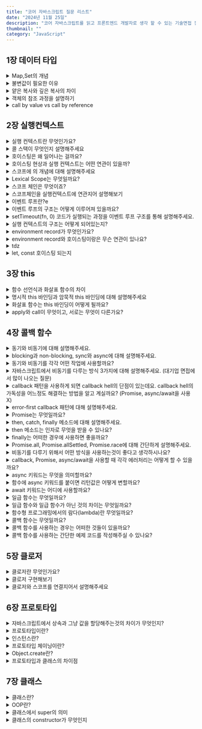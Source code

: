 ```yaml
---
title: "코어 자바스크립트 질문 리스트"
date: "2024년 11월 25일"
description: "코어 자바스크립트를 읽고 프론트엔드 개발자로 생각 할 수 있는 기술면접 질문 리스트"
thumbnail: ""
category: "JavaScript"
---
```


## 1장 데이터 타입

<details markdown="1"><summary>Map,Set의 개념</summary>
ddddd
</details>
<details markdown="1"><summary>불변값이 필요한 이유</summary>
cccccc
</details>
<details markdown="1"><summary>얕은 복사와 깊은 복사의 차이</summary>
cccccc
</details>
<details markdown="1"><summary>객체의 참조 과정을 설명하기</summary>
ddd
</details>
<details markdown="1"><summary>call by value vs call by reference</summary>
ddddd
</details>

## 2장 실행컨텍스트

<details markdown="1"><summary>실행 컨텍스트란 무엇인가요?</summary>
ddddd
</details>
<details markdown="1"><summary>콜 스택이 무엇인지 설명해주세요</summary>
ddddd
</details>
<details markdown="1"><summary>호이스팅은 왜 일어나는 걸까요?</summary>
ddddd
</details>
<details markdown="1"><summary>호이스팅 현상과 실행 컨텍스트는 어떤 연관이 있을까?</summary>
ddddd
</details>
<details markdown="1"><summary>스코프에 의 개념에 대해 설명해주세요</summary>
ddddd
</details>
<details markdown="1"><summary>Lexical Scope는 무엇일까요?</summary>
ddddd
</details>
<details markdown="1"><summary>스코프 체인은 무엇이죠?</summary>
ddddd
</details>
<details markdown="1"><summary>스코프체인을 실행컨텍스트에 연관지어 설명해보기</summary>
ddddd
</details>
<details markdown="1"><summary>이벤트 루프란?e</summary>
ddddd
</details>
<details markdown="1"><summary>이벤트 루프의 구조는 어떻게 이루어져 있을까요?</summary>
ddddd
</details>
<details markdown="1"><summary>setTimeout(fn, 0) 코드가 실행되는 과정을 이벤트 루프 구조를 통해 설명해주세요.</summary>
ddddd
</details>
<details markdown="1"><summary>실행 컨텍스트의 구조는 어떻게 되어있는지?</summary>
ddddd
</details>
<details markdown="1"><summary>environment record가 무엇인가요?</summary>
ddddd
</details>
<details markdown="1"><summary>environment record와 호이스팅이랑은 무슨 연관이 있나요?</summary>
ddddd
</details>
<details markdown="1"><summary>tdz</summary>
ddddd
</details>
<details markdown="1"><summary>let, const 호이스팅 되는지</summary>
ddddd
</details>

## 3장 this

<details markdown="1"><summary>함수 선언식과 화살표 함수의 차이</summary>
ddddd
</details>
<details markdown="1"><summary>명시적 this 바인딩과 암묵적 this 바인딩에 대해 설명해주세요</summary>
ddddd
</details>
<details markdown="1"><summary>화살표 함수는 this 바인딩이 어떻게 될까요?</summary>
ddddd
</details>
<details markdown="1"><summary>apply와 call이 무엇이고, 서로는 무엇이 다른가요?</summary>
ddddd
</details>

## 4장 콜백 함수

<details markdown="1"><summary>동기와 비동기에 대해 설명해주세요.</summary>
ddddd
</details>

<details markdown="1"><summary>blocking과 non-blocking, sync와 async에 대해 설명해주세요.</summary>
ddddd
</details>

<details markdown="1"><summary>동기와 비동기를 각각 어떤 작업에 사용할까요?</summary>
ddddd
</details>

<details markdown="1"><summary>자바스크립트에서 비동기를 다루는 방식 3가지에 대해 설명해주세요. (대기업 면접에서 많이 나오는 질문)</summary>
ddddd
</details>

<details markdown="1"><summary>callback 패턴을 사용하게 되면 callback hell의 단점이 있는데요. callback hell의 가독성을 어느정도 해결하는 방법을 알고 계실까요? (Promise, async/await을 사용 X)</summary>
ddddd
</details>

<details markdown="1"><summary>error-first callback 패턴에 대해 설명해주세요.</summary>
ddddd
</details>

<details markdown="1"><summary>Promise는 무엇일까요?</summary>
ddddd
</details>

<details markdown="1"><summary>then, catch, finally 메소드에 대해 설명해주세요.</summary>
ddddd
</details>

<details markdown="1"><summary>then 메소드는 인자로 무엇을 받을 수 있나요?</summary>
ddddd
</details>

<details markdown="1"><summary>finally는 어떠한 경우에 사용하면 좋을까요?</summary>
ddddd
</details>

<details markdown="1"><summary>Promise.all, Promise.allSettled, Promise.race에 대해 간단하게 설명해주세요.</summary>
ddddd
</details>

<details markdown="1"><summary>비동기를 다루기 위해서 어떤 방식을 사용하는것이 좋다고 생각하시나요?</summary>
ddddd
</details>

<details markdown="1"><summary>callback, Promise, async/await을 사용할 때 각각 에러처리는 어떻게 할 수 있을까요?</summary>
ddddd
</details>

<details markdown="1"><summary>async 키워드는 무엇을 의미할까요?</summary>
ddddd
</details>

<details markdown="1"><summary>함수에 async 키워드를 붙이면 리턴값은 어떻게 변할까요?</summary>
ddddd
</details>

<details markdown="1"><summary>await 키워드는 어디에 사용할까요?</summary>
ddddd
</details>

<details markdown="1"><summary>일급 함수는 무엇일까요?</summary>
ddddd
</details>

<details markdown="1"><summary>일급 함수와 일급 함수가 아닌 것의 차이는 무엇일까요?</summary>
ddddd
</details>

<details markdown="1"><summary>함수형 프로그래밍에서의 람다(lambda)란 무엇일까요?</summary>
ddddd
</details>

<details markdown="1"><summary>콜백 함수는 무엇일까요?</summary>
ddddd
</details>

<details markdown="1"><summary>콜백 함수를 사용하는 경우는 어떠한 것들이 있을까요?</summary>
ddddd
</details>

<details markdown="1"><summary>콜백 함수를 사용하는 간단한 예제 코드를 작성해주실 수 있나요?</summary>
ddddd
</details>

## 5장 클로저

<details markdown="1"><summary>클로저란 무엇인가요?</summary>
ddddd
</details>

<details markdown="1"><summary>클로저 구현해보기</summary>
ddddd
</details>

<details markdown="1"><summary>클로저와 스코프를 연결지어서 설명해주세요</summary>
ddddd
</details>

## 6장 프로토타입

<details markdown="1"><summary>자바스크립트에서 상속과 그냥 값을 할당해주는것의 차이가 무엇인지?</summary>
ddddd
</details>

<details markdown="1"><summary>프로토타입이란?</summary>
ddddd
</details>

<details markdown="1"><summary>인스턴스란?</summary>
ddddd
</details>

<details markdown="1"><summary>프로토타입 체이닝이란?</summary>
ddddd
</details>

<details markdown="1"><summary>Object.create란?</summary>
ddddd
</details>

<details markdown="1"><summary>프로토타입과 클래스의 차이점</summary>
ddddd
</details>

## 7장 클래스

<details markdown="1"><summary>클래스란?</summary>
ddddd
</details>

<details markdown="1"><summary>OOP란?</summary>
ddddd
</details>

<details markdown="1"><summary>클래스에서 super의 의미</summary>
ddddd
</details>

<details markdown="1"><summary>클래스의 constructor가 무엇인지</summary>
ddddd
</details>
